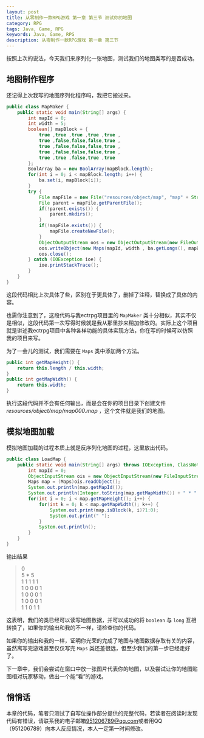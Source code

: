 ```yaml
---
layout: post
title: 从零制作一款RPG游戏 第一章 第三节 测试你的地图
category: RPG
tags: Java, Game, RPG
keywords: Java, Game, RPG
description: 从零制作一款RPG游戏 第一章 第三节
---
```


按照上次的说法，今天我们来序列化一张地图，测试我们的地图类写的是否成功。

## 地图制作程序
还记得上次我写的地图序列化程序吗，我把它搬过来。
```java
public class MapMaker {
    public static void main(String[] args) {
        int mapId = 0;
        int width = 5;
        boolean[] mapBlock = {
            true ,true ,true ,true ,true ,
            true ,false,false,false,true ,
            true ,false,false,false,true ,
            true ,false,false,false,true ,
            true ,true ,false,true ,true
        };
        BoolArray ba = new BoolArray(mapBlock.length);
        for(int i = 0; i < mapBlock.length; i++) {
            ba.set(i, mapBlock[i]);
        }
        try {
            File mapFile = new File("resources/object/map", "map" + String.format("%03d", mapId) + ".map");
            File parent = mapFile.getParentFile();
            if(!parent.exists()) {
                parent.mkdirs();
            }
            if(!mapFile.exists()) {
                mapFile.createNewFile();
            }
            ObjectOutputStream oos = new ObjectOutputStream(new FileOutputStream(new File(mapFile)));
            oos.writeObject(new Maps(mapId, width , ba.getLongs(), mapBlock.length));
            oos.close();
        } catch (IOException ioe) {
            ioe.printStackTrace();
        }
    }
}
```

这段代码相比上次具体了些，区别在于更具体了，删掉了注释，替换成了具体的内容。

也需你注意到了，这段代码与我ectrpg项目里的 `MapMaker` 类十分相似，其实不仅是相似，这段代码第一次写得时候就是我从那里抄来稍加修改的。实际上这个项目就是讲述我ectrpg项目中各种各样功能的具体实现方法，你在写的时候可以仿照我的项目来写。

为了一会儿的测试，我们需要在 `Maps` 类中添加两个方法。

```java
public int getMapHeight() {
    return this.length / this.width;
}
public int getMapWidth() {
    return this.width;
}
```

执行这段代码并不会有任何输出，而是会在你的项目目录下创建文件 *resources/object/map/map000.map* ，这个文件就是我们的地图。

## 模拟地图加载
模拟地图加载的过程本质上就是反序列化地图的过程，这里放出代码。

```java
public class LoadMap {
    public static void main(String[] args) throws IOException, ClassNotFoundException {
        int mapId = 0;
        ObjectInputStream ois = new ObjectInputStream(new FileInputStream("resources/object/map/map" + String.format("%03d", mapId) + ".map"));
        Maps map = (Maps)ois.readObject();
        System.out.println(map.getMapId());
        System.out.println(Integer.toString(map.getMapWidth()) + " * " + Integer.toString(map.getMapHeight()));
        for(int i = 0; i < map.getMapHeight(); i++) {
            for(int k = 0; k < map.getMapWidth(); k++) {
                System.out.print(map.isBlock(k, i)?1:0);
                System.out.print(" ");
            }
            System.out.println();
        }
    }
}
```

输出结果
>0   
>5 * 5  
>1 1 1 1 1  
>1 0 0 0 1  
>1 0 0 0 1  
>1 0 0 0 1  
>1 1 0 1 1  

这表明，我们的类已经可以读写地图数据，并可以成功的将 `boolean` 与 `long` 互相转换了，如果你的输出和我的不一样，请检查你的代码。

如果你的输出和我的一样，证明你光荣的完成了地图与地图数据存取有关的内容，虽然离写完游戏甚至仅仅写完 `Maps` 类还差很远，但至少我们的第一步已经走好了。

下一章中，我们会尝试在窗口中放一张图片代表你的地图，以及尝试让你的地图贴图相对玩家移动，做出一个能“看”的游戏。

## 悄悄话
本章的代码，笔者只测试了自写位操作部分提供的完整代码，若读者在阅读时发现代码有错误，请联系我的电子邮箱<951206789@qq.com>或者用QQ（951206789）向本人反应情况，本人一定第一时间修改。